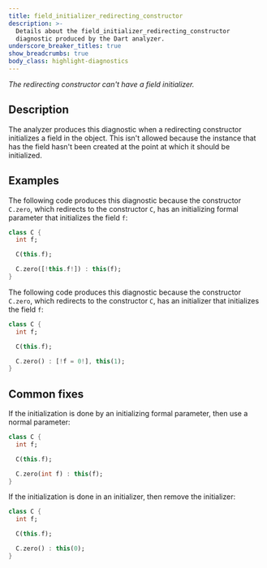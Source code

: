 ```yaml
---
title: field_initializer_redirecting_constructor
description: >-
  Details about the field_initializer_redirecting_constructor
  diagnostic produced by the Dart analyzer.
underscore_breaker_titles: true
show_breadcrumbs: true
body_class: highlight-diagnostics
---
```


_The redirecting constructor can't have a field initializer._

## Description

The analyzer produces this diagnostic when a redirecting constructor
initializes a field in the object. This isn't allowed because the instance
that has the field hasn't been created at the point at which it should be
initialized.

## Examples

The following code produces this diagnostic because the constructor
`C.zero`, which redirects to the constructor `C`, has an initializing
formal parameter that initializes the field `f`:

```dart
class C {
  int f;

  C(this.f);

  C.zero([!this.f!]) : this(f);
}
```

The following code produces this diagnostic because the constructor
`C.zero`, which redirects to the constructor `C`, has an initializer that
initializes the field `f`:

```dart
class C {
  int f;

  C(this.f);

  C.zero() : [!f = 0!], this(1);
}
```

## Common fixes

If the initialization is done by an initializing formal parameter, then
use a normal parameter:

```dart
class C {
  int f;

  C(this.f);

  C.zero(int f) : this(f);
}
```

If the initialization is done in an initializer, then remove the
initializer:

```dart
class C {
  int f;

  C(this.f);

  C.zero() : this(0);
}
```
